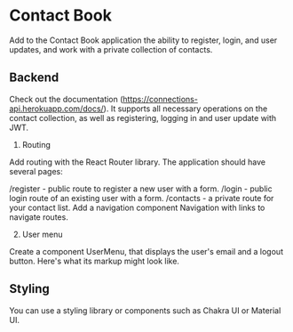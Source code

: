 # Contact Book
Add to the Contact Book application the ability to register, login, and user updates, and work with a private collection of contacts.


## Backend

Check out the documentation (https://connections-api.herokuapp.com/docs/). It supports all necessary operations on the contact collection, as well as registering, logging in and user update with JWT. 

1. Routing​

Add routing with the React Router library. The application should have several pages:

/register - public route to register a new user with a form. 
/login - public login route of an existing user with a form. 
/contacts - a private route for your contact list. 
Add a navigation component Navigation with links to navigate routes.

2. User menu​

Create a component UserMenu, that displays the user's email and a logout button. Here's what its markup might look like.


## Styling

You can use a styling library or components such as Chakra UI or Material UI.

